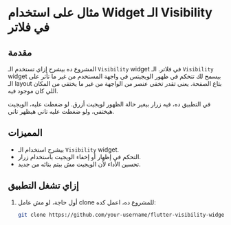# مثال على استخدام Widget الـ Visibility في فلاتر

## مقدمة

المشروع ده بيشرح إزاي تستخدم الـ `Visibility` widget في فلاتر. الـ `Visibility` widget بيسمح لك تتحكم في ظهور الويجيتس في واجهة المستخدم من غير ما تأثر على الـ layout بتاع الصفحة. يعني تقدر تخفي عنصر من الواجهة من غير ما يختفي من المكان اللي كان موجود فيه.

في التطبيق ده، فيه زرار بيغير حالة الظهور لويجيت أزرق. لو ضغطت عليه، الويجيت هيختفي، ولو ضغطت عليه تاني هيظهر تاني.

## المميزات

- بيشرح استخدام الـ `Visibility` widget.
- التحكم في إظهار أو إخفاء الويجيت باستخدام زرار.
- تحسين الأداء لأن الويجيت مش بيتم بنائه من جديد.

## إزاي تشغل التطبيق

1. أول حاجة، لو مش عامل clone للمشروع ده، اعمل كده:
   ```bash
   git clone https://github.com/your-username/flutter-visibility-widget-example.git
